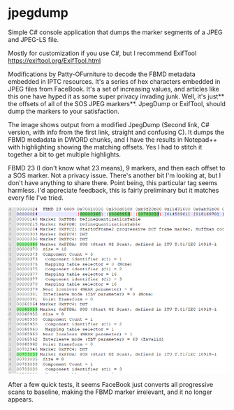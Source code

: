 # jpegdump
Simple C# console application that dumps the marker segments of a JPEG and JPEG-LS file.

Mostly for customization if you use C#, but I recommend ExifTool https://exiftool.org/ExifTool.html

Modifications by Patty-OFurniture to decode the FBMD metadata embedded in IPTC resources.  It's a series of hex characters embedded in JPEG files from FaceBook. It's a set of increasing values, and articles like this one have hyped it as some super privacy invading junk. Well, it's just** the offsets of all of the SOS JPEG markers**. JpegDump or ExifTool, should dump the markers to your satisfaction.

The image shows output from a modified JpegDump (Second link, C# version, with info from the first link, straight and confusing C). It dumps the FBMD medadata in DWORD chunks, and I have the results in Notepad++ with highlighting showing the matching offsets. Yes I had to stitch it together a bit to get multiple highlights.

FBMD 23 (I don't know what 23 means), 9 markers, and then each offset to a SOS marker. Not a privacy issue. There's another bit I'm looking at, but I don't have anything to share there. Point being, this particular tag seems harmless. I'd appreciate feedback, this is fairly preliminary but it matches every file I've tried.

![FBMD Example](https://github.com/Patty-OFurniture/jpegdump/raw/main/FBMD%20example.png)

After a few quick tests, it seems FaceBook just converts all progressive scans to baseline, making the FBMD marker irrelevant, and it no longer appears.
